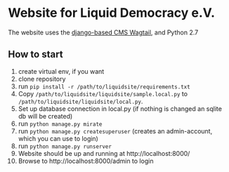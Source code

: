 # Website for Liquid Democracy e.V.

The website uses the [django-based CMS Wagtail](https://wagtail.io/), and Python 2.7

## How to start

1. create virtual env, if you want
2. clone repository
3. run `pip install -r /path/to/liquidsite/requirements.txt`
4. Copy `/path/to/liquidsite/liquidsite/sample.local.py` to `/path/to/liquidsite/liquidsite/local.py`.
5. Set up database connection in local.py (if nothing is changed an sqlite db will be created)
6. run `python manage.py mirate`
7. run `python manage.py createsuperuser` (creates an admin-account, which you can use to login)
8. run `python manage.py runserver` 
9. Website should be up and running at http://localhost:8000/
10. Browse to  http://localhost:8000/admin to login

